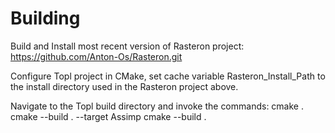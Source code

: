 # Building

Build and Install most recent version of Rasteron project:
https://github.com/Anton-Os/Rasteron.git

Configure Topl project in CMake, set cache variable Rasteron_Install_Path to the install directory used in the Rasteron project above.

Navigate to the Topl build directory and invoke the commands:
cmake .
cmake --build . --target Assimp
cmake --build .